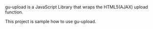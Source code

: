 gu-upload is a JavaScript Library that wraps the HTML5(AJAX) upload function.

This project is sample how to use gu-upload.
